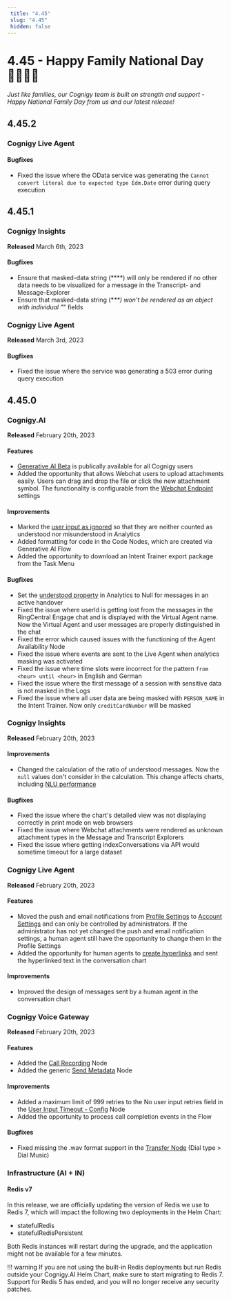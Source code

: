 ```yaml
---
 title: "4.45" 
 slug: "4.45" 
 hidden: false 
---
```


# 4.45 - Happy Family National Day 👨‍👩‍👧‍👦

_Just like families, our Cognigy team is built on strength and support - Happy National Family Day from us and our latest release!_

## 4.45.2

### Cognigy Live Agent

#### Bugfixes

- Fixed the issue where the OData service was generating the `Cannot convert literal due to expected type Edm.Date` error during query execution

## 4.45.1

### Cognigy Insights

**Released** March 6th, 2023

#### Bugfixes

- Ensure that masked-data string (\*\*\*\*) will only be rendered if no other data needs to be visualized for a message in the Transcript- and Message-Explorer
- Ensure that masked-data string (\*_\*\*) won't be rendered as an object with individual "_" fields

### Cognigy Live Agent

**Released** March 3rd, 2023

#### Bugfixes

- Fixed the issue where the service was generating a 503 error during query execution

## 4.45.0

### Cognigy.AI

**Released** February 20th, 2023

#### Features

- [Generative AI Beta](../ai/generative-ai.md) is publically available for all Cognigy users
- Added the opportunity that allows Webchat users to upload attachments easily. Users can drag and drop the file or click the new attachment symbol. The functionality is configurable from the [Webchat Endpoint](../ai/endpoints/webchat/deploy-webchat-endpoint.md#file-storage) settings

#### Improvements

- Marked the [user input as ignored](../ai/tools/interaction-panel/input.md#properties) so that they are neither counted as understood nor misunderstood in Analytics
- Added formatting for code in the Code Nodes, which are created via Generative AI Flow
- Added the opportunity to download an Intent Trainer export package from the Task Menu

#### Bugfixes

- Set the [understood property](../ai/flow-nodes/code/analytics-data.md#analytics-fields) in Analytics to Null for messages in an active handover
- Fixed the issue where userId is getting lost from the messages in the RingCentral Engage chat and is displayed with the Virtual Agent name. Now the Virtual Agent and user messages are properly distinguished in the chat
- Fixed the error which caused issues with the functioning of the Agent Availability Node
- Fixed the issue where events are sent to the Live Agent when analytics masking was activated
- Fixed the issue where time slots were incorrect for the pattern `from <hour> until <hour>` in English and German
- Fixed the issue where the first message of a session with sensitive data is not masked in the Logs
- Fixed the issue where all user data are being masked with `PERSON_NAME` in the Intent Trainer. Now only `creditCardNumber` will be masked

### Cognigy Insights

**Released** February 20th, 2023

#### Improvements

- Changed the calculation of the ratio of understood messages. Now the `null` values don't consider in the calculation. This change affects charts, including [NLU performance](../insights/dashboard-nlu-performance.md)

#### Bugfixes

- Fixed the issue where the chart's detailed view was not displaying correctly in print mode on web browsers
- Fixed the issue where Webchat attachments were rendered as unknown attachment types in the Message and Transcript Explorers
- Fixed the issue where getting indexConversations via API would sometime timeout for a large dataset

### Cognigy Live Agent

**Released** February 20th, 2023

#### Features

- Moved the push and email notifications from [Profile Settings](../live-agent/profile-settings.md#notifications) to [Account Settings](../live-agent/account-settings.md#notifications) and can only be controlled by administrators. If the administrator has not yet changed the push and email notification settings, a human agent still have the opportunity to change them in the Profile Settings
- Added the opportunity for human agents to [create hyperlinks](../live-agent/conversation/conversation-workflow.md#conversation-actions) and sent the hyperlinked text in the conversation chart

#### Improvements

- Improved the design of messages sent by a human agent in the conversation chart

### Cognigy Voice Gateway

**Released** February 20th, 2023

#### Features

- Added the [Call Recording](../ai/flow-nodes/vg/call-recording.md) Node
- Added the generic [Send Metadata](../ai/flow-nodes/generic-voice-nodes/send-metadata.md) Node

#### Improvements

- Added a maximum limit of 999 retries to the No user input retries field in the [User Input Timeout - Config](../ai/flow-nodes/generic-voice-nodes/user-input-timeout-config.md) Node
- Added the opportunity to process call completion events in the Flow

#### Bugfixes

- Fixed missing the .wav format support in the [Transfer Node](../ai/flow-nodes/vg/transfer.md) (Dial type > Dial Music)

### Infrastructure (AI + IN)

#### Redis v7

In this release, we are officially updating the version of Redis we use to Redis 7, which will impact the following two deployments in the Helm Chart:

- statefulRedis
- statefulRedisPersistent

Both Redis instances will restart during the upgrade, and the application might not be available for a few minutes.

!!! warning
    If you are not using the built-in Redis deployments but run Redis outside your Cognigy.AI Helm Chart, make sure to start migrating to Redis 7. Support for Redis 5 has ended, and you will no longer receive any security patches.
